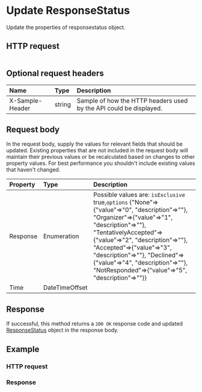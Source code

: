 # Update ResponseStatus

Update the properties of responsestatus object.
## HTTP request
```http

```

## Optional request headers
| Name       | Type | Description|
|:-----------|:------|:----------|
| X-Sample-Header  | string  | Sample of how the HTTP headers used by the API could be displayed.|

## Request body
In the request body, supply the values for relevant fields that should be updated. Existing properties that are not included in the request body will maintain their previous values or be recalculated based on changes to other property values. For best performance you shouldn't include existing values that haven't changed.

| Property	   | Type	|Description|
|:---------------|:--------|:----------|
|Response|Enumeration| Possible values are: `isExclusive` true,`options` {"None"=>{"value"=>"0", "description"=>""}, "Organizer"=>{"value"=>"1", "description"=>""}, "TentativelyAccepted"=>{"value"=>"2", "description"=>""}, "Accepted"=>{"value"=>"3", "description"=>""}, "Declined"=>{"value"=>"4", "description"=>""}, "NotResponded"=>{"value"=>"5", "description"=>""}}|
|Time|DateTimeOffset||

## Response
If successful, this method returns a `200 OK` response code and updated [ResponseStatus](../resources/responsestatus.md) object in the response body.
## Example
### HTTP request
### Response
